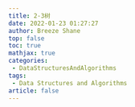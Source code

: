 ```yaml
---
title: 2-3树
date: 2022-01-23 01:27:27
author: Breeze Shane
top: false
toc: true
mathjax: true
categories:
 - DataStructuresAndAlgorithms
tags:
 - Data Structures and Algorithms
article: false
---
```


